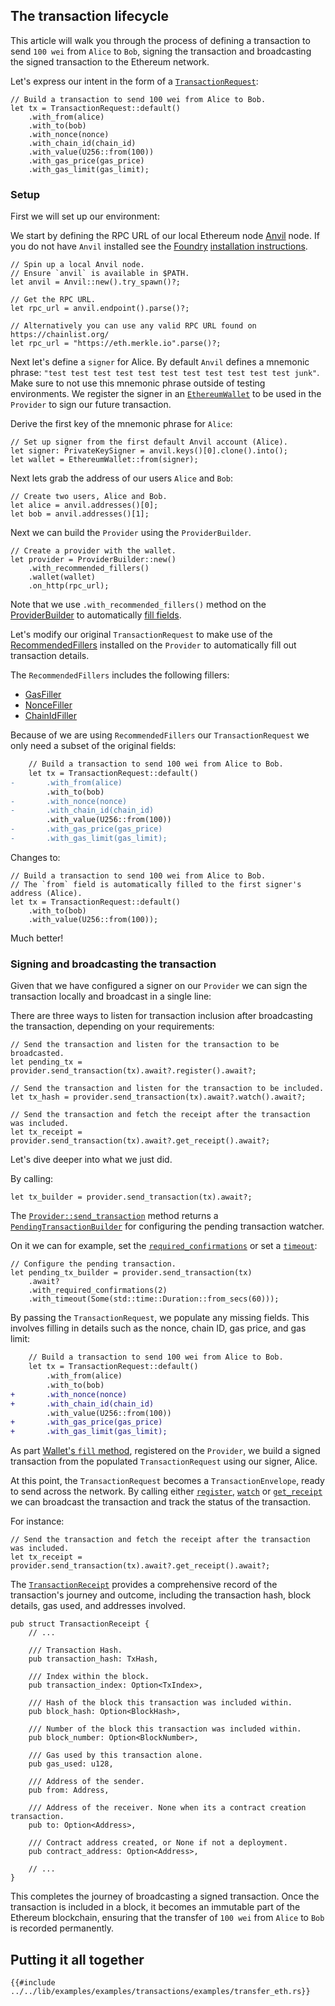 ## The transaction lifecycle

This article will walk you through the process of defining a transaction to send `100 wei` from `Alice` to `Bob`, signing the transaction and broadcasting the signed transaction to the Ethereum network.

Let's express our intent in the form of a [`TransactionRequest`](https://alloy-rs.github.io/alloy/alloy/rpc/types/eth/struct.TransactionRequest.html):

```rust,ignore
// Build a transaction to send 100 wei from Alice to Bob.
let tx = TransactionRequest::default()
    .with_from(alice)
    .with_to(bob)
    .with_nonce(nonce)
    .with_chain_id(chain_id)
    .with_value(U256::from(100))
    .with_gas_price(gas_price)
    .with_gas_limit(gas_limit);
```

### Setup

First we will set up our environment:

We start by defining the RPC URL of our local Ethereum node [Anvil](https://github.com/foundry-rs/foundry/tree/master/crates/anvil) node.
If you do not have `Anvil` installed see the [Foundry](https://github.com/foundry-rs/foundry) [installation instructions](https://book.getfoundry.sh/getting-started/installation).

```rust,ignore
// Spin up a local Anvil node.
// Ensure `anvil` is available in $PATH.
let anvil = Anvil::new().try_spawn()?;

// Get the RPC URL.
let rpc_url = anvil.endpoint().parse()?;
```

```rust,ignore
// Alternatively you can use any valid RPC URL found on https://chainlist.org/
let rpc_url = "https://eth.merkle.io".parse()?;
```

Next let's define a `signer` for Alice. By default `Anvil` defines a mnemonic phrase: `"test test test test test test test test test test test junk"`. Make sure to not use this mnemonic phrase outside of testing environments. We register the signer in an [`EthereumWallet`](https://alloy-rs.github.io/alloy/alloy_network/struct.EthereumWallet.html) to be used in the `Provider` to sign our future transaction.

Derive the first key of the mnemonic phrase for `Alice`:

```rust,ignore
// Set up signer from the first default Anvil account (Alice).
let signer: PrivateKeySigner = anvil.keys()[0].clone().into();
let wallet = EthereumWallet::from(signer);
```

Next lets grab the address of our users `Alice` and `Bob`:

```rust,ignore
// Create two users, Alice and Bob.
let alice = anvil.addresses()[0];
let bob = anvil.addresses()[1];
```

Next we can build the `Provider` using the `ProviderBuilder`.

```rust,ignore
// Create a provider with the wallet.
let provider = ProviderBuilder::new()
    .with_recommended_fillers()
    .wallet(wallet)
    .on_http(rpc_url);
```

Note that we use `.with_recommended_fillers()` method on the [ProviderBuilder](../building-with-alloy/connecting-to-a-blockchain/setting-up-a-provider.md) to automatically [fill fields](../building-with-alloy/understanding-fillers.md). 

Let's modify our original `TransactionRequest` to make use of the [RecommendedFillers](https://alloy-rs.github.io/alloy/alloy/providers/fillers/type.RecommendedFiller.html) installed on the `Provider` to automatically fill out transaction details.

The `RecommendedFillers` includes the following fillers:

- [GasFiller](https://alloy-rs.github.io/alloy/alloy/providers/fillers/struct.GasFiller.html)
- [NonceFiller](https://alloy-rs.github.io/alloy/alloy/providers/fillers/struct.NonceFiller.html)
- [ChainIdFiller](https://alloy-rs.github.io/alloy/alloy/providers/fillers/struct.ChainIdFiller.html)

Because of we are using `RecommendedFillers` our `TransactionRequest` we only need a subset of the original fields:

```diff
    // Build a transaction to send 100 wei from Alice to Bob.
    let tx = TransactionRequest::default()
-       .with_from(alice)
        .with_to(bob)
-       .with_nonce(nonce)
-       .with_chain_id(chain_id)
        .with_value(U256::from(100))
-       .with_gas_price(gas_price)
-       .with_gas_limit(gas_limit);
```

Changes to:

```rust,ignore
// Build a transaction to send 100 wei from Alice to Bob.
// The `from` field is automatically filled to the first signer's address (Alice).
let tx = TransactionRequest::default()
    .with_to(bob)
    .with_value(U256::from(100));
```

Much better!

### Signing and broadcasting the transaction

Given that we have configured a signer on our `Provider` we can sign the transaction locally and broadcast in a single line:

There are three ways to listen for transaction inclusion after broadcasting the transaction, depending on your requirements:

```rust,ignore
// Send the transaction and listen for the transaction to be broadcasted.
let pending_tx = provider.send_transaction(tx).await?.register().await?;
```

```rust,ignore
// Send the transaction and listen for the transaction to be included.
let tx_hash = provider.send_transaction(tx).await?.watch().await?;
```

```rust,ignore
// Send the transaction and fetch the receipt after the transaction was included.
let tx_receipt = provider.send_transaction(tx).await?.get_receipt().await?;
```

Let's dive deeper into what we just did.

By calling:

```rust,ignore
let tx_builder = provider.send_transaction(tx).await?;
```

The [`Provider::send_transaction`](https://alloy-rs.github.io/alloy/alloy_provider/provider/trait/trait.Provider.html#method.send_transaction) method returns a [`PendingTransactionBuilder`](https://alloy-rs.github.io/alloy/alloy_provider/heart/struct.PendingTransactionBuilder.html) for configuring the pending transaction watcher.

On it we can for example, set the [`required_confirmations`](https://alloy-rs.github.io/alloy/alloy_provider/heart/struct.PendingTransactionBuilder.html#method.set_required_confirmations) or set a [`timeout`](https://alloy-rs.github.io/alloy/alloy_provider/heart/struct.PendingTransactionBuilder.html#method.set_timeout):

```rust,ignore
// Configure the pending transaction.
let pending_tx_builder = provider.send_transaction(tx)
    .await?
    .with_required_confirmations(2)
    .with_timeout(Some(std::time::Duration::from_secs(60)));
```

By passing the `TransactionRequest`, we populate any missing fields. This involves filling in details such as the nonce, chain ID, gas price, and gas limit:

```diff
    // Build a transaction to send 100 wei from Alice to Bob.
    let tx = TransactionRequest::default()
        .with_from(alice)
        .with_to(bob)
+       .with_nonce(nonce)
+       .with_chain_id(chain_id)
        .with_value(U256::from(100))
+       .with_gas_price(gas_price)
+       .with_gas_limit(gas_limit);
```

As part [Wallet's `fill` method](https://alloy-rs.github.io/alloy/alloy/providers/fillers/trait.TxFiller.html#tymethod.fill), registered on the `Provider`, we build a signed transaction from the populated `TransactionRequest` using our signer, Alice.

At this point, the `TransactionRequest` becomes a `TransactionEnvelope`, ready to send across the network. By calling either [`register`](https://alloy-rs.github.io/alloy/alloy_provider/heart/struct.PendingTransactionBuilder.html#method.register), [`watch`](https://alloy-rs.github.io/alloy/alloy_provider/heart/struct.PendingTransactionBuilder.html#method.watch) or [`get_receipt`](https://alloy-rs.github.io/alloy/alloy_provider/heart/struct.PendingTransactionBuilder.html#method.get_receipt) we can broadcast the transaction and track the status of the transaction.

For instance:

```rust,ignore
// Send the transaction and fetch the receipt after the transaction was included.
let tx_receipt = provider.send_transaction(tx).await?.get_receipt().await?;
```

The [`TransactionReceipt`](https://alloy-rs.github.io/alloy/alloy/rpc/types/struct.TransactionReceipt.html) provides a comprehensive record of the transaction's journey and outcome, including the transaction hash, block details, gas used, and addresses involved.

```rust,ignore
pub struct TransactionReceipt {
    // ...

    /// Transaction Hash.
    pub transaction_hash: TxHash,

    /// Index within the block.
    pub transaction_index: Option<TxIndex>,

    /// Hash of the block this transaction was included within.
    pub block_hash: Option<BlockHash>,

    /// Number of the block this transaction was included within.
    pub block_number: Option<BlockNumber>,

    /// Gas used by this transaction alone.
    pub gas_used: u128,

    /// Address of the sender.
    pub from: Address,

    /// Address of the receiver. None when its a contract creation transaction.
    pub to: Option<Address>,

    /// Contract address created, or None if not a deployment.
    pub contract_address: Option<Address>,

    // ...
}
```

This completes the journey of broadcasting a signed transaction. Once the transaction is included in a block, it becomes an immutable part of the Ethereum blockchain, ensuring that the transfer of `100 wei` from `Alice` to `Bob` is recorded permanently.

## Putting it all together

```rust,ignore
{{#include ../../lib/examples/examples/transactions/examples/transfer_eth.rs}}
```
